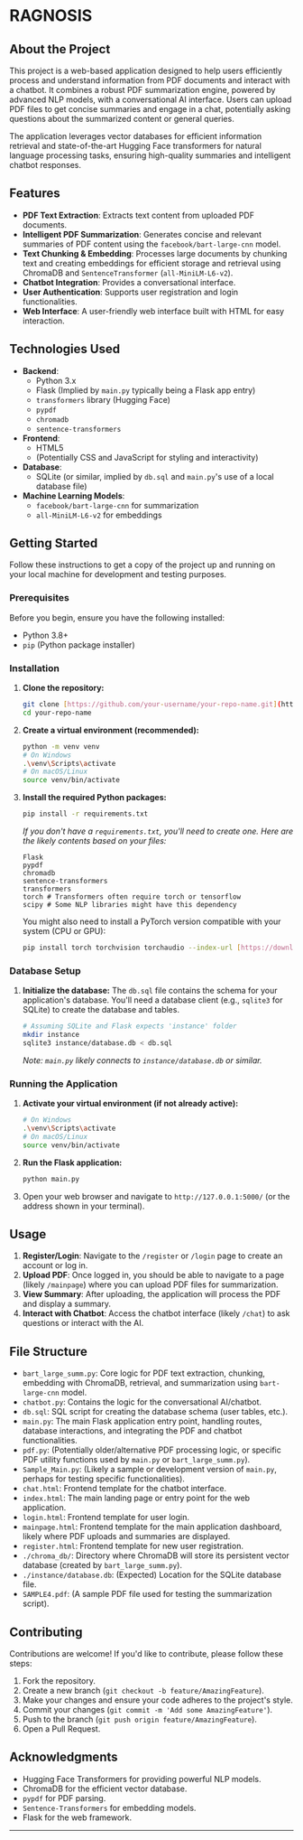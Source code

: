 # RAGNOSIS




## About the Project

This project is a web-based application designed to help users efficiently process and understand information from PDF documents and interact with a chatbot. It combines a robust PDF summarization engine, powered by advanced NLP models, with a conversational AI interface. Users can upload PDF files to get concise summaries and engage in a chat, potentially asking questions about the summarized content or general queries.

The application leverages vector databases for efficient information retrieval and state-of-the-art Hugging Face transformers for natural language processing tasks, ensuring high-quality summaries and intelligent chatbot responses.

## Features

* **PDF Text Extraction**: Extracts text content from uploaded PDF documents.
* **Intelligent PDF Summarization**: Generates concise and relevant summaries of PDF content using the `facebook/bart-large-cnn` model.
* **Text Chunking & Embedding**: Processes large documents by chunking text and creating embeddings for efficient storage and retrieval using ChromaDB and `SentenceTransformer` (`all-MiniLM-L6-v2`).
* **Chatbot Integration**: Provides a conversational interface.
* **User Authentication**: Supports user registration and login functionalities.
* **Web Interface**: A user-friendly web interface built with HTML for easy interaction.

## Technologies Used

* **Backend**:
    * Python 3.x
    * Flask (Implied by `main.py` typically being a Flask app entry)
    * `transformers` library (Hugging Face)
    * `pypdf`
    * `chromadb`
    * `sentence-transformers`
* **Frontend**:
    * HTML5
    * (Potentially CSS and JavaScript for styling and interactivity)
* **Database**:
    * SQLite (or similar, implied by `db.sql` and `main.py`'s use of a local database file)
* **Machine Learning Models**:
    * `facebook/bart-large-cnn` for summarization
    * `all-MiniLM-L6-v2` for embeddings

## Getting Started

Follow these instructions to get a copy of the project up and running on your local machine for development and testing purposes.

### Prerequisites

Before you begin, ensure you have the following installed:

* Python 3.8+
* `pip` (Python package installer)

### Installation

1.  **Clone the repository:**
    ```bash
    git clone [https://github.com/your-username/your-repo-name.git](https://github.com/your-username/your-repo-name.git)
    cd your-repo-name
    ```
2.  **Create a virtual environment (recommended):**
    ```bash
    python -m venv venv
    # On Windows
    .\venv\Scripts\activate
    # On macOS/Linux
    source venv/bin/activate
    ```
3.  **Install the required Python packages:**
    ```bash
    pip install -r requirements.txt
    ```
    *If you don't have a `requirements.txt`, you'll need to create one. Here are the likely contents based on your files:*
    ```
    Flask
    pypdf
    chromadb
    sentence-transformers
    transformers
    torch # Transformers often require torch or tensorflow
    scipy # Some NLP libraries might have this dependency
    ```
    You might also need to install a PyTorch version compatible with your system (CPU or GPU):
    ```bash
    pip install torch torchvision torchaudio --index-url [https://download.pytorch.org/whl/cpu](https://download.pytorch.org/whl/cpu) # For CPU, adjust for GPU if needed
    ```

### Database Setup

1.  **Initialize the database:**
    The `db.sql` file contains the schema for your application's database.
    You'll need a database client (e.g., `sqlite3` for SQLite) to create the database and tables.
    ```bash
    # Assuming SQLite and Flask expects 'instance' folder
    mkdir instance
    sqlite3 instance/database.db < db.sql
    ```
    *Note: `main.py` likely connects to `instance/database.db` or similar.*

### Running the Application

1.  **Activate your virtual environment (if not already active):**
    ```bash
    # On Windows
    .\venv\Scripts\activate
    # On macOS/Linux
    source venv/bin/activate
    ```
2.  **Run the Flask application:**
    ```bash
    python main.py
    ```
3.  Open your web browser and navigate to `http://127.0.0.1:5000/` (or the address shown in your terminal).

## Usage

1.  **Register/Login**: Navigate to the `/register` or `/login` page to create an account or log in.
2.  **Upload PDF**: Once logged in, you should be able to navigate to a page (likely `/mainpage`) where you can upload PDF files for summarization.
3.  **View Summary**: After uploading, the application will process the PDF and display a summary.
4.  **Interact with Chatbot**: Access the chatbot interface (likely `/chat`) to ask questions or interact with the AI.

## File Structure

* `bart_large_summ.py`: Core logic for PDF text extraction, chunking, embedding with ChromaDB, retrieval, and summarization using `bart-large-cnn` model.
* `chatbot.py`: Contains the logic for the conversational AI/chatbot.
* `db.sql`: SQL script for creating the database schema (user tables, etc.).
* `main.py`: The main Flask application entry point, handling routes, database interactions, and integrating the PDF and chatbot functionalities.
* `pdf.py`: (Potentially older/alternative PDF processing logic, or specific PDF utility functions used by `main.py` or `bart_large_summ.py`).
* `Sample_Main.py`: (Likely a sample or development version of `main.py`, perhaps for testing specific functionalities).
* `chat.html`: Frontend template for the chatbot interface.
* `index.html`: The main landing page or entry point for the web application.
* `login.html`: Frontend template for user login.
* `mainpage.html`: Frontend template for the main application dashboard, likely where PDF uploads and summaries are displayed.
* `register.html`: Frontend template for new user registration.
* `./chroma_db/`: Directory where ChromaDB will store its persistent vector database (created by `bart_large_summ.py`).
* `./instance/database.db`: (Expected) Location for the SQLite database file.
* `SAMPLE4.pdf`: (A sample PDF file used for testing the summarization script).

## Contributing

Contributions are welcome! If you'd like to contribute, please follow these steps:

1.  Fork the repository.
2.  Create a new branch (`git checkout -b feature/AmazingFeature`).
3.  Make your changes and ensure your code adheres to the project's style.
4.  Commit your changes (`git commit -m 'Add some AmazingFeature'`).
5.  Push to the branch (`git push origin feature/AmazingFeature`).
6.  Open a Pull Request.



## Acknowledgments

* Hugging Face Transformers for providing powerful NLP models.
* ChromaDB for the efficient vector database.
* `pypdf` for PDF parsing.
* `Sentence-Transformers` for embedding models.
* Flask for the web framework.

---
